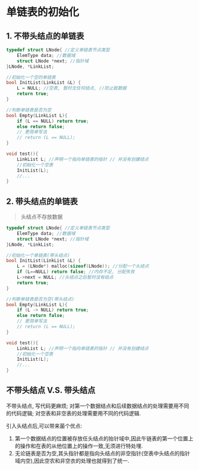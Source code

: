 # 单链表的初始化

## 1. 不带头结点的单链表

```c
typedef struct LNode{ //定义单链表节点类型
	ElemType data; //数据域
	struct LNode *next; //指针域
}LNode, *LinkList;

//初始化一个空的单链表
bool InitList(LinkList &L) {
	L = NULL; //空表, 暂时无任何结点, //防止脏数据
	return true;
}

//判断单链表是否为空
bool Empty(LinkList L){
	if (L == NULL) return true;
	else return false;
	// 更简单写法
	// return (L == NULL);
}

void test(){
	LinkList L; //声明一个指向单链表的指针 // 并没有创建结点
	//初始化一个空表
	InitList(L);
	//...
}
```

## 2. 带头结点的单链表

> 头结点不存放数据

```c
typedef struct LNode{ //定义单链表节点类型
	ElemType data; //数据域
	struct LNode *next; //指针域
}LNode, *LinkList;

//初始化一个单链表(带头结点)
bool InitList(LinkList &L) {
	L = (LNode*) malloc(sizeof(LNode)); //分配一个头结点
	if (L==NULL) return false; //内存不足, 分配失败
	L->next = NULL; //头结点之后暂时没有结点
	return true;
}

//判断单链表是否为空(带头结点)
bool Empty(LinkList L){
	if (L -> NULL) return true;
	else return false;
	// 更简单写法
	// return (L == NULL);
}

void test(){
	LinkList L; //声明一个指向单链表的指针 // 并没有创建结点
	//初始化一个空表
	InitList(L);
	//...
}
```

## 不带头结点 V.S. 带头结点

不带头结点, 写代码更麻烦;
对第一个数据结点和后续数据结点的处理需要用不同的代码逻辑;
对空表和非空表的处理需要用不同的代码逻辑.

引⼊头结点后,可以带来菌个优点:

1. 第⼀个数据结点的位置被存放任头结点的抬针域中,因此午链表的第⼀个位置上的操作和在表的从他位置上的操作⼀致,⽆须进⾏特处埋.
2. ⽆论链表是否为空,其头指针都是指向头结点的⾮空指针(空表中头结点的指针域内空),因此空农和⾮空⾐的处理也就得到了统一.
